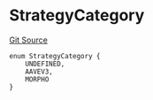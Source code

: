 # StrategyCategory
[Git Source](https://github.com/Level-Money/contracts/blob/8db01e6152f39f954577b5bcc8ca6a9c0b59a8cd/src/v2/common/libraries/StrategyLib.sol)


```solidity
enum StrategyCategory {
    UNDEFINED,
    AAVEV3,
    MORPHO
}
```

